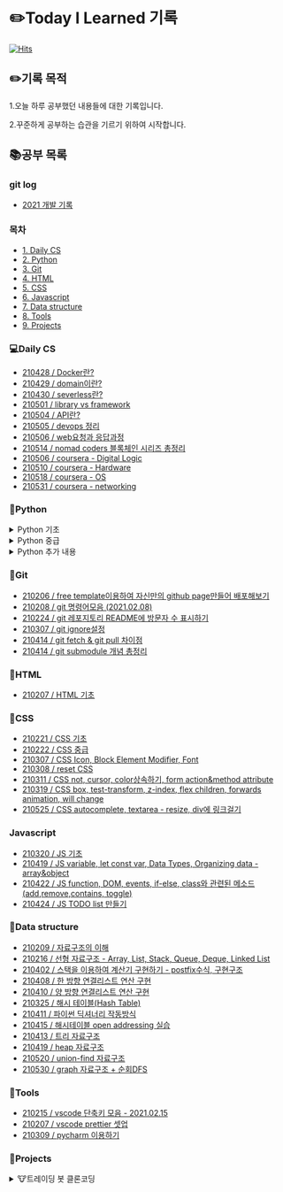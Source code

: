 # ✏️Today I Learned 기록

[![Hits](https://hits.seeyoufarm.com/api/count/incr/badge.svg?url=https%3A%2F%2Fgithub.com%2FParkjju&count_bg=%2379C83D&title_bg=%23555555&icon=&icon_color=%23E7E7E7&title=hits&edge_flat=false)](https://hits.seeyoufarm.com)

## ✏️기록 목적

1.오늘 하루 공부했던 내용들에 대한 기록입니다.

2.꾸준하게 공부하는 습관을 기르기 위하여 시작합니다.

## 📚공부 목록

### git log

- [2021 개발 기록](https://github.com/Parkjju/TIL/blob/master/gitlog.md)

### 목차

- [1. Daily CS](#Daily-CS)
- [2. Python](#Python)
- [3. Git](#Git)
- [4. HTML](#HTML)
- [5. CSS](#CSS)
- [6. Javascript](#Javascript)
- [7. Data structure](#Data-structure)
- [8. Tools](#Tools)
- [9. Projects](#Projects)

### 💻Daily CS

- [210428 / Docker란?](https://github.com/Parkjju/TIL/blob/master/computer_science/docker.md)
- [210429 / domain이란?](https://github.com/Parkjju/TIL/blob/master/computer_science/domain.md)
- [210430 / severless란?](https://github.com/Parkjju/TIL/blob/master/computer_science/serverless.md)
- [210501 / library vs framework](https://github.com/Parkjju/TIL/blob/master/computer_science/library.md)
- [210504 / API란?](https://github.com/Parkjju/TIL/blob/master/computer_science/api.md)
- [210505 / devops 정리](https://github.com/Parkjju/TIL/blob/master/computer_science/devops.md)
- [210506 / web요청과 응답과정](https://github.com/Parkjju/TIL/blob/master/computer_science/web_request.md)
- [210514 / nomad coders 블록체인 시리즈 총정리](https://github.com/Parkjju/TIL/blob/master/computer_science/block-chain.md)
- [210506 / coursera - Digital Logic](https://github.com/Parkjju/TIL/blob/master/computer_science/coursera/google-it-support/begin.md)
- [210510 / coursera - Hardware](https://github.com/Parkjju/TIL/blob/master/computer_science/coursera/google-it-support/Module-Introduction.md)
- [210518 / coursera - OS ](https://github.com/Parkjju/TIL/blob/master/computer_science/coursera/google-it-support/OS.md)
- [210531 / coursera - networking](https://github.com/Parkjju/TIL/blob/master/computer_science/coursera/google-it-support/networking.md)

### 📔Python

<details>
<summary> Python 기초 </summary>

- [210206 / Python 기초 - 입출력과 변수](https://github.com/Parkjju/TIL/blob/master/Python/newbie/input_and_print.md)
- [210206 / Python 기초 - 간단한 함수 만들기](https://github.com/Parkjju/TIL/blob/master/Python/newbie/functions.md)
- [210206 / Python 기초 - 프로그램 사용자로부터 입력받기 + 코드의 반복](https://github.com/Parkjju/TIL/blob/master/Python/newbie/input_loop.md)
- [210206 / Python 기초 - int형 데이터와 float형 데이터](https://github.com/Parkjju/TIL/blob/master/Python/newbie/int_float_data.md)
- [210206 / Python 기초 - 리스트와 문자열](https://github.com/Parkjju/TIL/blob/master/Python/newbie/list_string.md)
- [210206 / Python 기초 - 리스트와 문자열의 함수들](https://github.com/Parkjju/TIL/blob/master/Python/newbie/list_function.md)
- [210210 / Python 기초 - True, False, if문과 형제들](https://github.com/Parkjju/TIL/blob/master/Python/newbie/TF.md)
- [210210 / Python 기초 - while,이중 for루프](https://github.com/Parkjju/TIL/blob/master/Python/newbie/for_while_loop.md)
- [210211 / Python 기초 - 튜플과 레인지](https://github.com/Parkjju/TIL/blob/master/Python/newbie/tuple_range.md)
- [210213 / Python 기초 - 함수에 대한 추가적인 설명: 디폴트 값 등등](https://github.com/Parkjju/TIL/blob/master/Python/newbie/functions_add.md)
- [210213 / Python 기초 - 모듈(Modules)](https://github.com/Parkjju/TIL/blob/master/Python/newbie/modules.md)
- [210213 / Python 기초 - 딕셔너리(Dictionary)](https://github.com/Parkjju/TIL/blob/master/Python/newbie/dictionary.md)
- [210213 / Python 기초 - 클래스와 객체](https://github.com/Parkjju/TIL/blob/master/Python/newbie/class.md)
- [210213 / Python 기초 - 예외처리](https://github.com/Parkjju/TIL/blob/master/Python/newbie/unexpect.md)
</details>

<details>
<summary> Python 중급 </summary>

- [210218 / Python 중급 - 레퍼런스 카운트와 가비지 컬렉션](https://github.com/Parkjju/TIL/blob/master/Python/middle_class/reference_count_garbage_collection.md)
- [210218 / Python 중급 - 수정 가능한 객체와 수정 불가능한 객체](https://github.com/Parkjju/TIL/blob/master/Python/middle_class/immutable_mutable.md)
- [210218 / Python 중급 - 깊은 복사와 얕은 복사](https://github.com/Parkjju/TIL/blob/master/Python/middle_class/deep_shallow_copy.md)
- [210218 / Python 중급 - 리스트 컴프리헨션](https://github.com/Parkjju/TIL/blob/master/Python/middle_class/list_comprehension.md)
- [210218 / Python 중급 - Iterable객체와 Iterator 객체](https://github.com/Parkjju/TIL/blob/master/Python/middle_class/iterable_iterator.md)
- [210218 / Python 중급 - 객체처럼 다뤄지는 함수 그리고 람다](https://github.com/Parkjju/TIL/blob/master/Python/middle_class/lambda.md)
- [210219 / Python 중급 - map&filter](https://github.com/Parkjju/TIL/blob/master/Python/middle_class/map_and_filter.md)
- [210219 / Python 중급 - map&filter를 대신하는 리스트 컴프리헨션](https://github.com/Parkjju/TIL/blob/master/Python/middle_class/func_comprehension.md)
- [210222 / Python 중급 - generator 함수](https://github.com/Parkjju/TIL/blob/master/Python/middle_class/generator.md)
- [210222 / Python 중급 - generator expression](https://github.com/Parkjju/TIL/blob/master/Python/middle_class/generator_expression.md)
- [210222 / Python 중급 - 튜플의 패킹과 언패킹](https://github.com/Parkjju/TIL/blob/master/Python/middle_class/tuple_packing.md)
- [210222 / Python 중급 - 네임드 튜플](https://github.com/Parkjju/TIL/blob/master/Python/middle_class/named_tuple.md)
- [210224 / Python 중급 - dict의 생성과 zip](https://github.com/Parkjju/TIL/blob/master/Python/middle_class/prod_dict.md)
- [210224 / Python 중급 - dict의 루핑 기술과 컴프리헨션](https://github.com/Parkjju/TIL/blob/master/Python/middle_class/dict_lupin.md)
- [210224 / Python 중급 - 함수 호출과 매개변수 선언에 있어서 \*과 \*\*의 사용 규칙](https://github.com/Parkjju/TIL/blob/master/Python/middle_class/func_star_rule.md)
- [210224 / Python 중급 - dict & defaultdict](https://github.com/Parkjju/TIL/blob/master/Python/middle_class/dict_defaultdict.md)
- [210225 / Python 중급 - dict & OrderedDict](https://github.com/Parkjju/TIL/blob/master/Python/middle_class/ordered_dict.md)
- [210225 / Python 중급 - 자료형 분류와 set&frozenset](https://github.com/Parkjju/TIL/blob/master/Python/middle_class/set_frozenset.md)
- [210225 / Python 중급 - 정렬 기술](https://github.com/Parkjju/TIL/blob/master/Python/middle_class/sort.md)
- [210225 / Python 중급 - enumerate과 문자열 비교](https://github.com/Parkjju/TIL/blob/master/Python/middle_class/enumerate.md)
- [210226 / Python 중급 - 표현식 기반 문자열 조합](https://github.com/Parkjju/TIL/blob/master/Python/middle_class/expression_comb.md)
- [210226 / Python 중급 - 메소드 기반 문자열 조합](https://github.com/Parkjju/TIL/blob/master/Python/middle_class/method_str.md)
- [210226 / Python 중급 - 클래스와 객체의 본질](https://github.com/Parkjju/TIL/blob/master/Python/middle_class/class_obj.md)
- [210226 / Python 중급 - 상속](https://github.com/Parkjju/TIL/blob/master/Python/middle_class/inheritance.md)
- [210228 / Python 중급 - isinstance 함수와 object클래스](https://github.com/Parkjju/TIL/blob/master/Python/middle_class/isinstance.md)
- [210228 / Python 중급 - 스페셜 메소드](https://github.com/Parkjju/TIL/blob/master/Python/middle_class/special_method.md)
- [210302 / Python 중급 - 연산자 오버로딩](https://github.com/Parkjju/TIL/blob/master/Python/middle_class/operator_overload.md)
- [210305 / Python 중급 - 네스티드 함수와 클로저](https://github.com/Parkjju/TIL/blob/master/Python/middle_class/nested_func.md)
- [210306 / Python 중급 - 데코레이터](https://github.com/Parkjju/TIL/blob/master/Python/middle_class/decorator.md)
- [210306 / Python 중급 - 클래스 메소드와 static 메소드](https://github.com/Parkjju/TIL/blob/master/Python/middle_class/class_method.md)
- [210306 / Python 중급 - \_\_name\_\_&\_\_main\_\_](https://github.com/Parkjju/TIL/blob/master/Python/middle_class/name_main.md)
</details>

<details>
<summary> Python 추가 내용 </summary>

- [210306 / Python 데이터 프레임](https://github.com/Parkjju/TIL/blob/master/Python/additional/dataframe.md)
- [210308 / Python SQLAlchemy를 통해 mysql 데이터베이스 연동하기](https://github.com/Parkjju/TIL/blob/master/Python/additional/sqlAlchemy.md)
- [210322 / Python 문자열 자르고 합치기 - join, split함수](https://github.com/Parkjju/TIL/blob/master/Python/additional/join.md)
- [210323 / Python getitem, setitem 스페셜메소드](https://github.com/Parkjju/TIL/blob/master/Python/additional/getitem.md)
</details>

### 📔Git

- [210206 / free template이용하여 자신만의 github page만들어 배포해보기](https://github.com/Parkjju/TIL/tree/master/Git/github_page.md)
- [210208 / git 명령어모음 (2021.02.08)](https://github.com/Parkjju/TIL/blob/master/Git/git_command.md)
- [210224 / git 레포지토리 README에 방문자 수 표시하기](https://github.com/Parkjju/TIL/blob/master/Git/hits.md)
- [210307 / git ignore설정](https://github.com/Parkjju/TIL/blob/master/Git/gitignore.md)
- [210414 / git fetch & git pull 차이점](https://github.com/Parkjju/TIL/blob/master/Git/git_fetch.md)
- [210414 / git submodule 개념 총정리](https://github.com/Parkjju/TIL/blob/master/Git/git_submodule.md)

### 📔HTML

- [210207 / HTML 기초](https://github.com/Parkjju/TIL/blob/master/HTML/HTML_begin.md)

### 📔CSS

- [210221 / CSS 기초](https://github.com/Parkjju/TIL/blob/master/CSS/CSS_begin.md)
- [210222 / CSS 중급](https://github.com/Parkjju/TIL/blob/master/CSS/CSS_Advanced.md)
- [210307 / CSS Icon, Block Element Modifier, Font](https://github.com/Parkjju/TIL/blob/master/CSS/css_additional/CSS_additional.md)
- [210308 / reset CSS](https://github.com/Parkjju/TIL/blob/master/CSS/css_additional/resetCSS.md)
- [210311 / CSS not, cursor, color상속하기, form action&method attribute](https://github.com/Parkjju/TIL/blob/master/CSS/css_additional/cssnot.md)
- [210319 / CSS box, test-transform, z-index, flex children, forwards animation, will change](https://github.com/Parkjju/TIL/blob/master/CSS/css_additional/cssbox.md)
- [210525 / CSS autocomplete, textarea - resize, div에 링크걸기](https://github.com/Parkjju/TIL/blob/master/CSS/css_additional/textarea.md)

### Javascript

- [210320 / JS 기초](https://github.com/Parkjju/TIL/blob/master/Javascript/start.md)
- [210419 / JS variable, let const var, Data Types, Organizing data - array&object](https://github.com/Parkjju/TIL/blob/master/Javascript/Theory.md)
- [210422 / JS function, DOM, events, if-else, class와 관련된 메소드 (add,remove,contains, toggle)](https://github.com/Parkjju/TIL/blob/master/Javascript/practice.md)
- [210424 / JS TODO list 만들기](https://github.com/Parkjju/TIL/blob/master/Javascript/app.md)

### 📔Data structure

- [210209 / 자료구조의 이해](https://github.com/Parkjju/TIL/blob/master/Data_structure/data_structure.md)
- [210216 / 선형 자료구조 - Array, List, Stack, Queue, Deque, Linked List](https://github.com/Parkjju/TIL/blob/master/Data_structure/sequential_structure.md)
- [210402 / 스택을 이용하여 계산기 구현하기 - postfix수식, 구현구조](https://github.com/Parkjju/TIL/blob/master/Data_structure/stack_cal.md)
- [210408 / 한 방향 연결리스트 연산 구현](https://github.com/Parkjju/TIL/blob/master/Data_structure/SinglyLinkedList.md)
- [210410 / 양 방향 연결리스트 연산 구현](https://github.com/Parkjju/TIL/blob/master/Data_structure/doublyLinkedList.md)
- [210325 / 해시 테이블(Hash Table)](https://github.com/Parkjju/TIL/blob/master/Data_structure/hash_table.md)
- [210411 / 파이썬 딕셔너리 작동방식](https://github.com/Parkjju/TIL/blob/master/Data_structure/pydict.md)
- [210415 / 해시테이블 open addressing 실습](https://github.com/Parkjju/TIL/blob/master/Data_structure/open_addressing.md)
- [210413 / 트리 자료구조](https://github.com/Parkjju/TIL/blob/master/Data_structure/tree.md)
- [210419 / heap 자료구조](https://github.com/Parkjju/TIL/blob/master/Data_structure/heap.md)
- [210520 / union-find 자료구조](https://github.com/Parkjju/TIL/blob/master/Data_structure/union-find.md)
- [210530 / graph 자료구조 + 순회DFS]()

### 🔨Tools

- [210215 / vscode 단축키 모음 - 2021.02.15](https://github.com/Parkjju/TIL/blob/master/Tools/vscode_shortcut.md)
- [210207 / vscode prettier 셋업](https://github.com/Parkjju/TIL/blob/master/Tools/vscode_Prettier.md)
- [210309 / pycharm 이용하기](https://github.com/Parkjju/TIL/blob/master/Tools/pycharm.md)

### 📝Projects

<details>
<summary> 🐮트레이딩 봇 클론코딩 </summary>

<details>
<summary> Chapter1 </summary>

- [210219 / 트레이딩 봇 클론코딩 - OT](https://github.com/Parkjju/TIL/blob/master/Projects/investing_bot/OT.md)
- [210222 / 트레이딩 봇 클론코딩 - 개발환경 세팅](https://github.com/Parkjju/TIL/blob/master/Projects/investing_bot/devSetting.md)
- [210222 / 트레이딩 봇 클론코딩 - 키움증권 Open API, KOA Studio 설치](https://github.com/Parkjju/TIL/blob/master/Projects/investing_bot/Chapter1/OpenAPI.md)

</details>

<details>
<summary> Chapter2 </summary>

- [210223 / 트레이딩 봇 클론코딩 - 증권사 Open API 봇과 연동](https://github.com/Parkjju/TIL/blob/master/Projects/investing_bot/Chapter2/open_api.md)
- [210223 / 트레이딩 봇 클론코딩 - 증권사 Open API 활용하여 일별 종목 데이터 가져오기](https://github.com/Parkjju/TIL/blob/master/Projects/investing_bot/Chapter2/daily_data.md)

</details>

<details>
<summary> Chapter3 </summary>

- [210224 / 트레이딩 봇 클론코딩 - mySQL, work bench 소개 및 셋업](https://github.com/Parkjju/TIL/blob/master/Projects/investing_bot/Chapter3/mysql.md)
- [210226 / 트레이딩 봇 클론코딩 - 쿼리문 사용 방법(select, update, delete, drop,create)](https://github.com/Parkjju/TIL/blob/master/Projects/investing_bot/Chapter3/query.md)

</details>

<details>
<summary> Chapter4 </summary>

- [210226 / 트레이딩 봇 클론코딩 - 인터프리터와 IDE (Pycharm 디버거 사용법)](https://github.com/Parkjju/TIL/blob/master/Projects/investing_bot/Chapter4/interpreter.md)
- [210305 / 트레이딩 봇 클론코딩 - 데이터베이스 연동하기](https://github.com/Parkjju/TIL/blob/master/Projects/investing_bot/Chapter4/database_on.md)
- [210311 / 트레이딩 봇 클론코딩 - 주식 기본 용어 정리 및 datagrip 설치](https://github.com/Parkjju/TIL/blob/master/Projects/investing_bot/Chapter4/stock_basic.md)
- [210327 / 트레이딩 봇 클론코딩 - 일별 금융 데이터 콜렉팅](https://github.com/Parkjju/TIL/blob/master/Projects/investing_bot/Chapter4/daily_craw.md)
- [210328 / 트레이딩 봇 클론코딩 - 콜렉팅 데이터 업데이트 및 분별 금융 데이터 수집](https://github.com/Parkjju/TIL/blob/master/Projects/investing_bot/Chapter4/minute_data.md)
</details>

<details>
<summary> Chapter5 </summary>

- [210329 / 트레이딩 봇 클론코딩 - 시뮬레이션 변수 설정 함수](https://github.com/Parkjju/TIL/blob/master/Projects/investing_bot/Chapter5/simulator.md)
- [210402 / 트레이딩 봇 클론코딩 - 시뮬레이터별 자동 데이터베이스 생성 함수, 시뮬레이터 이용 변수 정리](https://github.com/Parkjju/TIL/blob/master/Projects/investing_bot/Chapter5/database.md)
</details>

</details>
